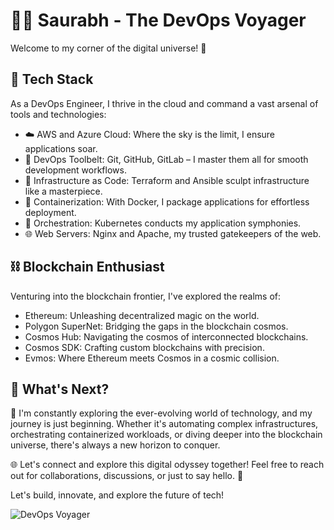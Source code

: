 # 👨‍💻 Saurabh - The DevOps Voyager

Welcome to my corner of the digital universe! 🚀

## 🧰 Tech Stack

As a DevOps Engineer, I thrive in the cloud and command a vast arsenal of tools and technologies:

- ☁️ AWS and Azure Cloud: Where the sky is the limit, I ensure applications soar.
- 🔨 DevOps Toolbelt: Git, GitHub, GitLab – I master them all for smooth development workflows.
- 🧱 Infrastructure as Code: Terraform and Ansible sculpt infrastructure like a masterpiece.
- 🐳 Containerization: With Docker, I package applications for effortless deployment.
- 🚀 Orchestration: Kubernetes conducts my application symphonies.
- 🌐 Web Servers: Nginx and Apache, my trusted gatekeepers of the web.

## ⛓️ Blockchain Enthusiast

Venturing into the blockchain frontier, I've explored the realms of:

- Ethereum: Unleashing decentralized magic on the world.
- Polygon SuperNet: Bridging the gaps in the blockchain cosmos.
- Cosmos Hub: Navigating the cosmos of interconnected blockchains.
- Cosmos SDK: Crafting custom blockchains with precision.
- Evmos: Where Ethereum meets Cosmos in a cosmic collision.

## 🌟 What's Next?

🔭 I'm constantly exploring the ever-evolving world of technology, and my journey is just beginning. Whether it's automating complex infrastructures, orchestrating containerized workloads, or diving deeper into the blockchain universe, there's always a new horizon to conquer.

🌐 Let's connect and explore this digital odyssey together! Feel free to reach out for collaborations, discussions, or just to say hello. 🚀

Let's build, innovate, and explore the future of tech!

![DevOps Voyager](https://github.com/Saurabh-DevOpsVoyager77)
